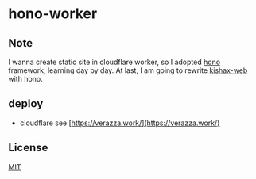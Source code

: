 # hono-worker

## Note
I wanna create static site in cloudflare worker, so I adopted [hono](https://hono.dev/) framework, learning day by day. At last, I am going to rewrite [kishax-web](https://github.com/verazza/kishax-web) with hono.

## deploy
- cloudflare
see [https://verazza.work/](https://verazza.work/)

## License
[MIT](LICENSE)
